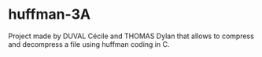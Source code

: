 # huffman-3A
Project made by DUVAL Cécile and THOMAS Dylan that allows to compress and decompress a file using huffman coding in C.
